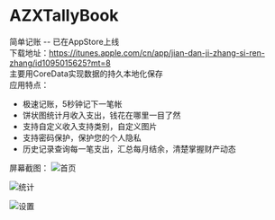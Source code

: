 # AZXTallyBook
简单记账 -- 已在AppStore上线  
下载地址：https://itunes.apple.com/cn/app/jian-dan-ji-zhang-si-ren-zhang/id1095015625?mt=8   
主要用CoreData实现数据的持久本地化保存  
应用特点：
- 极速记账，5秒钟记下一笔帐
- 饼状图统计月收入支出，钱花在哪里一目了然
- 支持自定义收入支持类别，自定义图片
- 支持密码保护，保护您的个人隐私
- 历史记录查询每一笔支出，汇总每月结余，清楚掌握财产动态

屏幕截图：
![首页](http://upload-images.jianshu.io/upload_images/1776120-c6bfac40e87906f4.png?imageMogr2/auto-orient/strip%7CimageView2/2/w/1240)

![统计](http://upload-images.jianshu.io/upload_images/1776120-63e48676282dd555.png?imageMogr2/auto-orient/strip%7CimageView2/2/w/1240)

![设置](http://upload-images.jianshu.io/upload_images/1776120-b36c9f9b520d570c.png?imageMogr2/auto-orient/strip%7CimageView2/2/w/1240)
